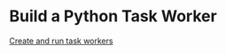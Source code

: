 # Build a Python Task Worker

[Create and run task workers](https://github.com/swift-conductor/conductor-client-python/tree/main/docs/worker.md)
